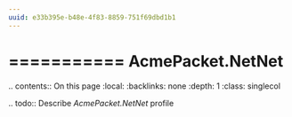 ```yaml
---
uuid: e33b395e-b48e-4f83-8859-751f69dbd1b1
---
```



===========
AcmePacket.NetNet
===========

.. contents:: On this page
    :local:
    :backlinks: none
    :depth: 1
    :class: singlecol

.. todo::
    Describe *AcmePacket.NetNet* profile

